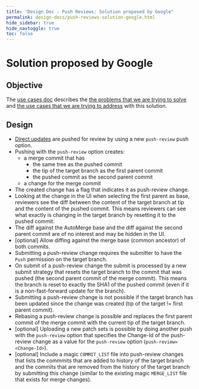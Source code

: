 ```yaml
---
title: "Design Doc - Push Reviews: Solution proposed by Google"
permalink: design-docs/push-reviews-solution-google.html
hide_sidebar: true
hide_navtoggle: true
toc: false
---
```


# Solution proposed by Google

## <a id="objective"> Objective

The [use cases doc](/design-docs/push-reviews-use-cases.html) describes the
[the problems that we are trying to solve](/design-docs/push-reviews-use-cases.html#problem-statement) and
[the use cases that we are trying to address](/design-docs/push-reviews-use-cases.html#use-cases)
with this solution.


## <a id="design"> Design

* [Direct updates](/design-docs/push-reviews-use-cases.html#direct-updates) are
  pushed for review by using a new `push-review` push option.
* Pushing with the `push-review` option creates:
    * a merge commit that has
        * the same tree as the pushed commit
        * the tip of the target branch as the first parent commit
        * the pushed commit as the second parent commit
    * a change for the merge commit
* The created change has a flag that indicates it as push-review change.
* Looking at the change in the UI when selecting the first parent as base,
  reviewers see the diff between the content of the target branch at tip and
  the content of the pushed commit. This means reviewers can see what exactly is
  changing in the target branch by resetting it to the pushed commit.
* The diff against the AutoMerge base and the diff against the second parent
  commit are of no interest and may be hidden in the UI.
* [optional] Allow diffing against the merge base (common ancestor) of both
  commits.
* Submitting a push-review change requires the submitter to have the `Push`
  permission on the target branch.
* On submit of a push-review change the submit is processed by a new submit
  strategy that resets the target branch to the commit that was pushed (the
  second parent commit of the merge commit). This means the branch is reset to
  exactly the SHA1 of the pushed commit (even if it is a non-fast-forward update
  for the branch).
* Submitting a push-review change is not possible if the target branch has been
  updated since the change was created (tip of the target != first parent
  commit).
* Rebasing a push-review change is possible and replaces the first parent commit
  of the merge commit with the current tip of the target branch.
* [optional] Uploading a new patch sets is possible by doing another push with
  the `push-review` option that specifies the Change-Id of the push-review
  change as a value for the `push-review` option (`push-review=<Change-Id>`).
* [optional] Include a magic `COMMIT_LIST` file into push-review changes that
  lists the commmits that are added to history of the target branch and the
  commits that are removed from the history of the target branch by submitting
  this change (similar to the existing magic `MERGE_LIST` file that exists for
  merge changes).

